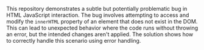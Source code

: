 This repository demonstrates a subtle but potentially problematic bug in HTML JavaScript interaction.  The bug involves attempting to access and modify the `innerHTML` property of an element that does not exist in the DOM. This can lead to unexpected behavior where the code runs without throwing an error, but the intended changes aren't applied. The solution shows how to correctly handle this scenario using error handling.